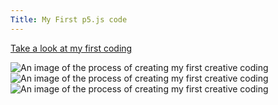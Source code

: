 ```yaml
---
Title: My First p5.js code
---
```


[Take a look at my first coding](/creativeCoding/firstcodeoriginal/index.html)

![An image of the process of creating my first creative coding](/creativeCoding/imagess/firtimage.png)
![An image of the process of creating my first creative coding](/creativeCoding/imagess/firstimage2.png)
![An image of the process of creating my first creative coding](/creativeCoding/imagess/firstimage3.png)


